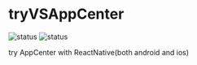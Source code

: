 # tryVSAppCenter

![status](https://build.appcenter.ms/v0.1/apps/04ef3c0b-4242-43e4-b482-cb642ac1cb93/branches/master/badge)
![status](https://build.appcenter.ms/v0.1/apps/36824f0c-7dad-4e3c-b9ab-40aa4b517af3/branches/master/badge)

try AppCenter with ReactNative(both android and ios)

